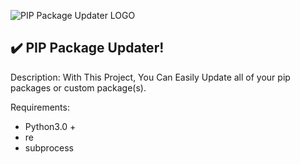 ![PIP Package Updater LOGO](https://user-images.githubusercontent.com/57534247/103458333-347d9300-4d1c-11eb-9af5-1c4cb47722cd.png)


## :heavy_check_mark: PIP Package Updater!
Description: With This Project, You Can Easily Update all of your pip packages or custom package(s).

Requirements:

 - Python3.0 +
 - re
 - subprocess
